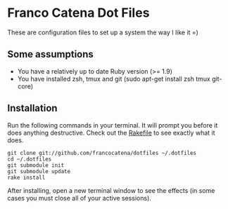 # Franco Catena Dot Files

These are configuration files to set up a system the way I like it =)

## Some assumptions

- You have a relatively up to date Ruby version (>= 1.9)
- You have installed zsh, tmux and git (sudo apt-get install zsh tmux git-core)

## Installation

Run the following commands in your terminal. It will prompt you before it does anything destructive. Check out the [Rakefile](https://github.com/francocatena/dotfiles/blob/master/Rakefile) to see exactly what it does.

```terminal
git clone git://github.com/francocatena/dotfiles ~/.dotfiles
cd ~/.dotfiles
git submodule init
git submodule update
rake install
```

After installing, open a new terminal window to see the effects (in some cases you must close all of your active sessions).
